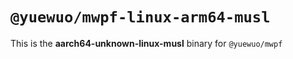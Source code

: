 # `@yuewuo/mwpf-linux-arm64-musl`

This is the **aarch64-unknown-linux-musl** binary for `@yuewuo/mwpf`
